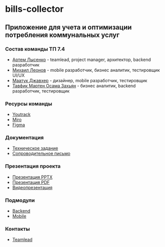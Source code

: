 # bills-collector

## Приложение для учета и оптимизации потребления коммунальных услуг

### Состав команды ТП 7.4

* [Артем Лысенко](https://github.com/quicklybly) - teamlead, project manager, архитектор, backend разработчик
* [Михаил Леонов](https://github.com/Jim-jimjim) - mobile разработчик, бизнес аналитик, тестировщик UI/UX
* [Маатук Джавхер](https://github.com/JawharVal) - дизайнер, mobile разработчик, тестировщик
* [Тавфик Мартен Осама Захьян](https://github.com/MartinOsama) - бизнес аналитик, backend разработчик, тестировщик

### Ресурсы команды

* [Youtrack](https://quicklybly.youtrack.cloud/projects/872e36b8-4eeb-4623-a067-4e8c6b2eaff0)
* [Miro](https://miro.com/app/board/uXjVNqeh0Pg=/?share_link_id=259709285800)
* [Figma](https://www.figma.com/file/m4p753ctBYmTE3UAJgYsoQ/bills-collector?type=design&node-id=0%3A1&mode=design&t=fIvArJTSftmxRWnY-1)

### Документация

* [Техническое задание](https://github.com/quicklybly/bills-collector/tree/master/documentation/TZ.pdf)
* [Сопроводительное письмо](https://github.com/quicklybly/bills-collector/tree/master/documentation/cover-letter.pdf)

### Презентация проекта

* [Презентация PPTX](https://github.com/quicklybly/bills-collector/tree/master/presentation/bills-collector.pptx)
* [Презентация PDF](https://github.com/quicklybly/bills-collector/tree/master/presentation/bills-collector.pdf)
* [Видеопрезентация](https://drive.google.com/file/d/1kcfKWzZwBiWmpp-jBJ6MVzDh0gj6iRLZ/view?usp=sharing)


### Подмодули

* [Backend](https://github.com/quicklybly/bills-collector-backend)
* [Mobile](https://github.com/quicklybly/bills-collector-mobile)

### Контакты

* [Teamlead](https://t.me/quicklybly)
